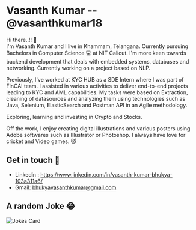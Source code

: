 # Vasanth Kumar -- @vasanthkumar18

Hi there..!! 👋 </br>
I'm Vasanth Kumar and I live in Khammam, Telangana. Currently pursuing Bachelors in Computer Science 💻 at NIT Calicut. I'm more keen towards backend development that deals with embedded systems, databases and networking. Currently working on a project based on NLP. 

Previously, I've worked at KYC HUB as a SDE Intern where I was part of FinCAI team. I assisted in various activities to deliver end-to-end projects leading to KYC and AML capabilities. My tasks were based on Extraction, cleaning of datasources and analyzing them using technologies such as Java, Selenium, ElasticSearch and Postman API in an Agile methodology. 

Exploring, learning and investing in Crypto and Stocks. 

Off the work, I enjoy creating digital illustrations and various posters using Adobe softwares such as Illustrator or Photoshop. 
I always have love for cricket and Video games. 😼


## Get in touch 🙌
* Linkedin : https://www.linkedin.com/in/vasanth-kumar-bhukya-103a311a6/
* Gmail: bhukyavasanthkumar@gmail.com

## A random Joke 😂
![Jokes Card](https://readme-jokes.vercel.app/api)
